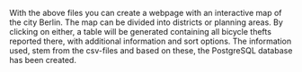 With the above files you can create a webpage with an interactive map of the city Berlin. The map can be divided into districts or planning areas. By clicking on either, a table will be generated containing all bicycle thefts reported there, with additional information and sort options. The information used, stem from the csv-files and based on these, the PostgreSQL database has been created. 
